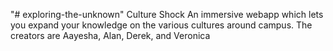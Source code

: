 "# exploring-the-unknown" 
Culture Shock
An immersive webapp which lets you expand your knowledge on the various cultures around campus.
The creators are Aayesha, Alan, Derek, and Veronica
